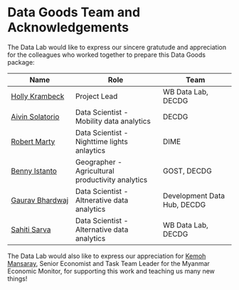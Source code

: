 # Data Goods Team and Acknowledgements

The Data Lab would like to express our sincere gratutude and appreciation for the colleagues who worked together to prepare this Data Goods package:

| **Name**                                           | **Role**                                         | **Team**                    |
| -------------------------------------------------- | ------------------------------------------------ | --------------------------- |
| [Holly Krambeck](mailto:hkrambeck@worldbank.org)   | Project Lead                                     | WB Data Lab, DECDG          |
| [Aivin Solatorio](mailto:asolatorio@worldbank.org) | Data Scientist - Mobility data analytics         | DECDG                       |
| [Robert Marty](mailto:rmarty@worldbank.org)        | Data Scientist - Nighttime lights anlaytics      | DIME                        |
| [Benny Istanto](mailto:bistanto@worldbank.org)     | Geographer - Agricultural productivity analytics | GOST, DECDG                 |
| [Gaurav Bhardwaj](mailto:gbhardwaj1@worldbank.org) | Data Scientist - Altnerative data analytics      | Development Data Hub, DECDG |
| [Sahiti Sarva](mailto:ssarva@worldbank.org)        | Data Scientist - Alternative data analytics      | WB Data Lab, DECDG          |

The Data Lab would also like to express our appreciation for [Kemoh Mansaray](mailto:kmansaray@worldbank.org), Senior Economist and Task Team Leader for the Myanmar Economic Monitor, for supporting this work and teaching us many new things!
